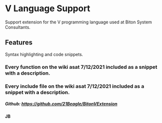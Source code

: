 # V Language Support
Support extension for the V programming language used at Biton System Consultants.

## Features

Syntax highlighting and code snippets. 

### Every function on the wiki asat 7/12/2021 included as a snippet with a description.

### Every include file on the wiki asat 7/12/2021 included as a snippet with a description.

##### Github: https://github.com/21Beagle/BitonVExtension

#### JB


